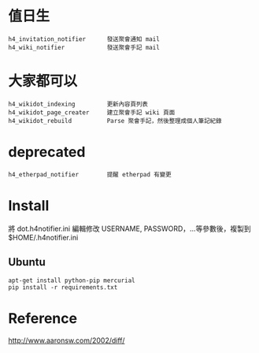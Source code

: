 # 值日生
    h4_invitation_notifier      發送聚會通知 mail
    h4_wiki_notifier            發送聚會手記 mail

# 大家都可以
    h4_wikidot_indexing         更新內容頁列表 
    h4_wikidot_page_creater     建立聚會手記 wiki 頁面
    h4_wikidot_rebuild          Parse 聚會手記，然後整理成個人筆記紀錄

# deprecated
    h4_etherpad_notifier        提醒 etherpad 有變更

# Install
將 dot.h4notifier.ini 編輯修改 USERNAME, PASSWORD，...等參數後，複製到 $HOME/.h4notifier.ini

## Ubuntu
```
apt-get install python-pip mercurial
pip install -r requirements.txt
```

# Reference
http://www.aaronsw.com/2002/diff/